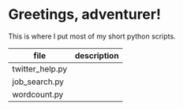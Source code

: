 # Greetings, adventurer!

This is where I put most of my short python scripts.

|file           |description|
|---------------|:---------:|
|twitter_help.py|           |
|job_search.py  |           |
|wordcount.py   |           |